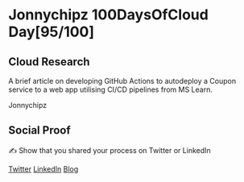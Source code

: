 <!-- This is a template you can use for quick progress days. It removes a lot of the steps we encourage you to share in the longer template 000-DAY-ARTICLE-LONG-TEMPLATE.MD-->

# Jonnychipz 100DaysOfCloud Day[95/100]

## Cloud Research

A brief article on developing GitHub Actions to autodeploy a Coupon service to a web app utilising CI/CD pipelines from MS Learn.

Jonnychipz

## Social Proof

✍️ Show that you shared your process on Twitter or LinkedIn

[Twitter](https://twitter.com/jonnychipz/status/1341040200651321346)
[LinkedIn](https://www.linkedin.com/posts/japlunn_day96100-100daysofcloud-jonnychipz-activity-6746805889560276992-4r2m)
[Blog](https://jonnychipz.com/2020/12/21/day96-100-100daysofcloud-jonnychipz-deploy-a-cloud-native-asp-net-core-microservice-with-github-actions/)
